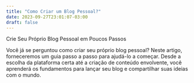 ```yaml
---
title: "Como Criar um Blog Pessoal?"
date: 2023-09-27T23:01:07-03:00
draft: false
---
```


Crie Seu Próprio Blog Pessoal em Poucos Passos

Você já se perguntou como criar seu próprio blog pessoal? Neste artigo, forneceremos um guia passo a passo para ajudá-lo a começar. Desde a escolha da plataforma certa até a criação de conteúdo envolvente, você aprenderá os fundamentos para lançar seu blog e compartilhar suas ideias com o mundo.